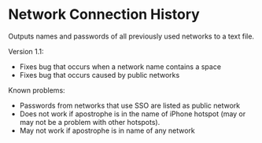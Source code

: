 # Network Connection History
Outputs names and passwords of all previously used networks to a text file.  

Version 1.1:
 - Fixes bug that occurs when a network name contains a space
 - Fixes bug that occurs caused by public networks

Known problems:
 - Passwords from networks that use SSO are listed as public network
 - Does not work if apostrophe is in the name of iPhone hotspot (may or may not be a problem with other hotspots).
 - May not work if apostrophe is in name of any network
